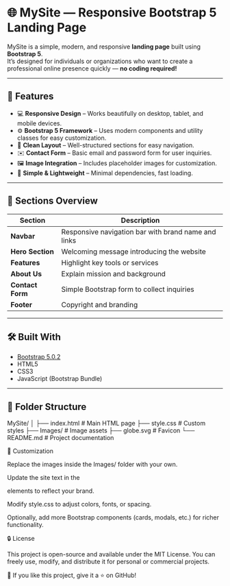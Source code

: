 # 🌐 MySite — Responsive Bootstrap 5 Landing Page

MySite is a simple, modern, and responsive **landing page** built using **Bootstrap 5**.  
It’s designed for individuals or organizations who want to create a professional online presence quickly — **no coding required!**

---

## 🚀 Features

- 💻 **Responsive Design** – Works beautifully on desktop, tablet, and mobile devices.  
- ⚙️ **Bootstrap 5 Framework** – Uses modern components and utility classes for easy customization.  
- 🎨 **Clean Layout** – Well-structured sections for easy navigation.  
- ✉️ **Contact Form** – Basic email and password form for user inquiries.  
- 🖼️ **Image Integration** – Includes placeholder images for customization.  
- 🌙 **Simple & Lightweight** – Minimal dependencies, fast loading.

---

## 🧩 Sections Overview

| Section | Description |
|----------|--------------|
| **Navbar** | Responsive navigation bar with brand name and links |
| **Hero Section** | Welcoming message introducing the website |
| **Features** | Highlight key tools or services |
| **About Us** | Explain mission and background |
| **Contact Form** | Simple Bootstrap form to collect inquiries |
| **Footer** | Copyright and branding |

---

## 🛠️ Built With

- [Bootstrap 5.0.2](https://getbootstrap.com/docs/5.0/getting-started/introduction/)  
- HTML5  
- CSS3  
- JavaScript (Bootstrap Bundle)

---

## 📁 Folder Structure

MySite/
│
├── index.html # Main HTML page
├── style.css # Custom styles
├── Images/ # Image assets
├── globe.svg # Favicon
└── README.md # Project documentation

🧠 Customization

Replace the images inside the Images/ folder with your own.

Update the site text in the <section> elements to reflect your brand.

Modify style.css to adjust colors, fonts, or spacing.

Optionally, add more Bootstrap components (cards, modals, etc.) for richer functionality.

🔒 License

This project is open-source and available under the MIT License.
You can freely use, modify, and distribute it for personal or commercial projects.

🖤 If you like this project, give it a ⭐ on GitHub!

